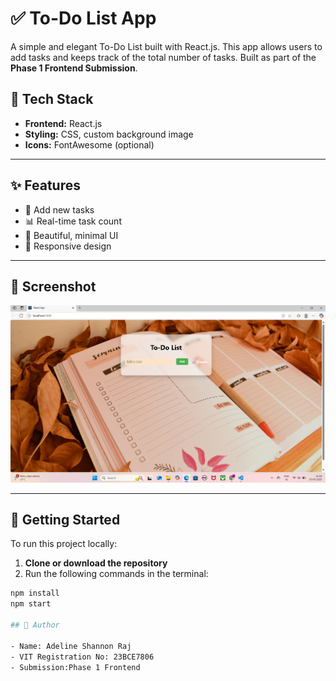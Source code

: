 # ✅ To-Do List App

A simple and elegant To-Do List built with React.js. This app allows users to add tasks and keeps track of the total number of tasks. Built as part of the **Phase 1 Frontend Submission**.

## 🧰 Tech Stack

- **Frontend:** React.js
- **Styling:** CSS, custom background image
- **Icons:** FontAwesome (optional)

---

## ✨ Features

- 🎯 Add new tasks
- 📊 Real-time task count
- 🎨 Beautiful, minimal UI
- 📱 Responsive design

---

## 📸 Screenshot

![App Screenshot](./screenshot.png) <!-- Replace with your actual screenshot path or add later -->

---

## 🚀 Getting Started

To run this project locally:

1. **Clone or download the repository**
2. Run the following commands in the terminal:

```bash
npm install
npm start

## 👤 Author

- Name: Adeline Shannon Raj
- VIT Registration No: 23BCE7806
- Submission:Phase 1 Frontend

